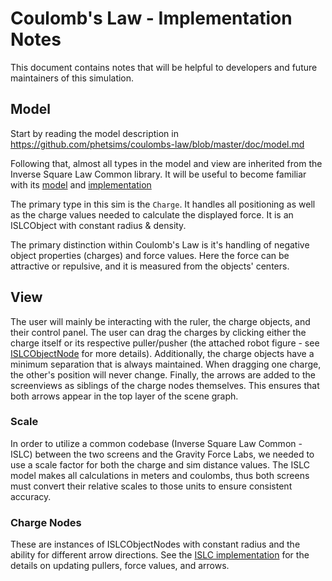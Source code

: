 # Coulomb's Law - Implementation Notes

This document contains notes that will be helpful to developers and future maintainers of this simulation.

## Model

Start by reading the model description in https://github.com/phetsims/coulombs-law/blob/master/doc/model.md

Following that, almost all types in the model and view are inherited from the Inverse Square Law Common library. It will be useful to become familiar with its [model](https://github.com/phetsims/inverse-square-law-common/blob/master/doc/model.md) and [implementation](https://github.com/phetsims/inverse-square-law-common/blob/master/doc/implementation-notes.md)

The primary type in this sim is the `Charge`. It handles all positioning as well as the charge values needed to calculate the displayed force. It is an ISLCObject with constant radius & density.

The primary distinction within Coulomb's Law is it's handling of negative object properties (charges) and force values. Here the force can be attractive or repulsive, and it is measured from the objects' centers.

## View

The user will mainly be interacting with the ruler, the charge objects, and their control panel. The user can drag the charges by clicking either the charge itself or its respective puller/pusher (the attached robot figure - see [ISLCObjectNode](https://github.com/phetsims/inverse-square-law-common/blob/master/js/view/ISLCObjectNode.js) for more details). Additionally, the charge objects have a minimum separation that is always maintained. When dragging one charge, the other's position will never change. Finally, the arrows are added to the screenviews as siblings of the charge nodes themselves. This ensures that both arrows appear in the top layer of the scene graph.

### Scale
In order to utilize a common codebase (Inverse Square Law Common - ISLC) between the two screens and the Gravity Force Labs, we needed to use a scale factor for both the charge and sim distance values. The ISLC model makes all calculations in meters and coulombs, thus both screens must convert their relative scales to those units to ensure consistent accuracy.

### Charge Nodes
These are instances of ISLCObjectNodes with constant radius and the ability for different arrow directions. See the [ISLC implementation](https://github.com/phetsims/inverse-square-law-common/blob/master/doc/implementation-notes.md) for the details on updating pullers, force values, and arrows.